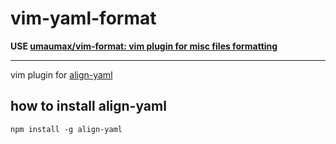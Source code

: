 # vim-yaml-format

__USE [umaumax/vim\-format: vim plugin for misc files formatting]( https://github.com/umaumax/vim-format )__

----

vim plugin for [align\-yaml]( https://github.com/jonschlinkert/align-yaml )

## how to install align-yaml
```
npm install -g align-yaml
```
